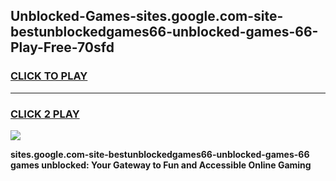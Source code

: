 
## Unblocked-Games-sites.google.com-site-bestunblockedgames66-unblocked-games-66-Play-Free-70sfd
<h3>
<a href="https://premium76.site?title=sites.google.com-site-bestunblockedgames66-unblocked-games-66&ref=22A">CLICK TO PLAY</a></h3>
<hr>

<h3>
<a href="https://premium76.site?title=sites.google.com-site-bestunblockedgames66-unblocked-games-66&ref=22A">CLICK 2 PLAY</a>
  
</h3>

<a href="https://premium76.site?title=sites.google.com-site-bestunblockedgames66-unblocked-games-66&ref=22A"><img src="https://clearcache.store/games.png"></a>


**sites.google.com-site-bestunblockedgames66-unblocked-games-66 games unblocked: Your Gateway to Fun and Accessible Online Gaming**
